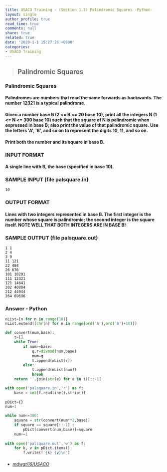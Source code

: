 ```yaml
---
title: USACO Training - (Section 1.3) Palindromic Squares -Python-
layout: single
author_profile: true
read_time: true
comments: null
share: true
related: true
date: '2020-1-1 15:27:28 +0900'
categories:
- USACO Training
---
```


> ## Palindromic Squares

### Palindromic Squares
#### Palindromes are numbers that read the same forwards as backwards. The number 12321 is a typical palindrome.

#### Given a number base B (2 <= B <= 20 base 10), print all the integers N (1 <= N <= 300 base 10) such that the square of N is palindromic when expressed in base B; also print the value of that palindromic square. Use the letters 'A', 'B', and so on to represent the digits 10, 11, and so on.

#### Print both the number and its square in base B.

### INPUT FORMAT

#### A single line with B, the base (specified in base 10).

### SAMPLE INPUT (file palsquare.in)
	10
	
### OUTPUT FORMAT

#### Lines with two integers represented in base B. The first integer is the number whose square is palindromic; the second integer is the square itself. NOTE WELL THAT BOTH INTEGERS ARE IN BASE B!

### SAMPLE OUTPUT (file palsquare.out)
	1 1
	2 4
	3 9
	11 121
	22 484
	26 676
	101 10201
	111 12321
	121 14641
	202 40804
	212 44944
	264 69696

### Answer - Python
```python
nList=[n for n in range(10)]
nList.extend([chr(n) for n in range(ord('A'),ord('A')+10)])

def convert(num,base):
	t=[]
	while True:
		if num>=base:
			q,r=divmod(num,base)
			num=q
			t.append(nList[r])
		else:
			t.append(nList[num])
			break
	return ''.join(str(e) for e in t)[::-1]

with open('palsquare.in','r') as f:
	base = int(f.readline().strip())
    
pDict={}
num=1

while num<=300:
	square = str(convert(num**2,base))
	if square == square[::-1] :
		pDict[convert(num,base)]=square
	num+=1
    
with open('palsquare.out','w') as f:
	for k, v in pDict.items():
		f.write(f'{k} {v}\n')
```

* ###### [mdwgti16/USACO]

[mdwgti16/USACO]: https://github.com/mdwgti16/USACO/tree/master/USACO/Chapter%201/Section%201.3